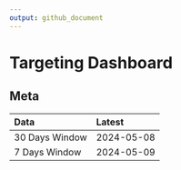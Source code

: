 ```yaml
---
output: github_document
---
```


# Targeting Dashboard



## Meta


|Data           |Latest     |
|:--------------|:----------|
|30 Days Window |2024-05-08 |
|7 Days Window  |2024-05-09 |
